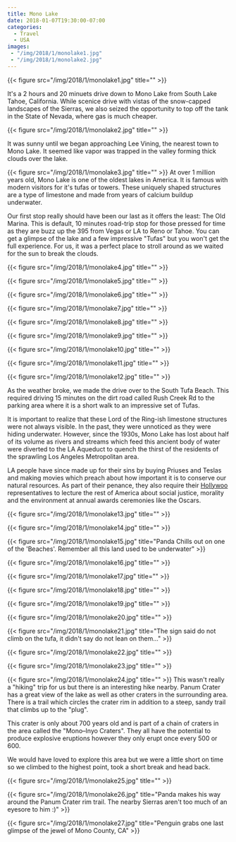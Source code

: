 ```yaml
---
title: Mono Lake
date: 2018-01-07T19:30:00-07:00
categories:
  - Travel
  - USA
images:
 - "/img/2018/1/monolake1.jpg"
 - "/img/2018/1/monolake2.jpg"
---
```

{{< figure src="/img/2018/1/monolake1.jpg" title="" >}}

It's a 2 hours and 20 minuets  drive down to Mono Lake from South Lake Tahoe, California. While scenice drive with vistas of the snow-capped landscapes of the Sierras, we also seized the opportunity to top off the tank in the State of Nevada, where gas is much cheaper.

<!--more-->

{{< figure src="/img/2018/1/monolake2.jpg" title="" >}}

It was sunny until we began approaching Lee Vining, the nearest town to Mono Lake. It seemed like vapor was trapped in the valley forming thick clouds over the lake.

{{< figure src="/img/2018/1/monolake3.jpg" title="" >}}
At over 1 million years old, Mono Lake is one of the oldest lakes in America. It is famous with modern visitors for it's tufas or towers.  These uniquely shaped structures are a type of limestone and made from years of calcium buildup underwater.

Our first stop really should have been our last as it offers the least: The Old Marina. This is default, 10 minutes road-trip stop for those pressed for time as they are buzz up the 395 from Vegas or LA to Reno or Tahoe. You can get a glimpse of the lake and a few impressive "Tufas" but you won't get the full experience. For us, it was a perfect place to stroll around as we waited for the sun to break the clouds.

{{< figure src="/img/2018/1/monolake4.jpg" title="" >}}

{{< figure src="/img/2018/1/monolake5.jpg" title="" >}}

{{< figure src="/img/2018/1/monolake6.jpg" title="" >}}

{{< figure src="/img/2018/1/monolake7.jpg" title="" >}}

{{< figure src="/img/2018/1/monolake8.jpg" title="" >}}

{{< figure src="/img/2018/1/monolake9.jpg" title="" >}}

{{< figure src="/img/2018/1/monolake10.jpg" title="" >}}

{{< figure src="/img/2018/1/monolake11.jpg" title="" >}}

{{< figure src="/img/2018/1/monolake12.jpg" title="" >}}

As the weather broke, we made the drive over to the South Tufa Beach. This required driving 15 minutes on the dirt road called Rush Creek Rd to the parking area where it is a short walk to an impressive set of Tufas.

It is important to realize that these Lord of the Ring-ish limestone structures were not always visible. In the past, they were unnoticed as they were hiding underwater. However, since the 1930s, Mono Lake has lost about half of its volume as rivers and streams which feed this ancient body of water were diverted to the LA Aqueduct to quench the thirst of the residents of the sprawling Los Angeles Metropolitan area.

LA people have since made up for their sins by buying Priuses and Teslas and making movies which preach about how important it is to conserve our natural resources. As part of their penance, they also require their [Hollywoo](http://bojackhorseman.wikia.com/wiki/Hollywoo) representatives to lecture the rest of America about social justice, morality and the environment at annual awards ceremonies like the Oscars.

{{< figure src="/img/2018/1/monolake13.jpg" title="" >}}

{{< figure src="/img/2018/1/monolake14.jpg" title="" >}}

{{< figure src="/img/2018/1/monolake15.jpg" title="Panda Chills out on one of the 'Beaches'. Remember all this land used to be underwater" >}}

{{< figure src="/img/2018/1/monolake16.jpg" title="" >}}

{{< figure src="/img/2018/1/monolake17.jpg" title="" >}}

{{< figure src="/img/2018/1/monolake18.jpg" title="" >}}

{{< figure src="/img/2018/1/monolake19.jpg" title="" >}}

{{< figure src="/img/2018/1/monolake20.jpg" title="" >}}

{{< figure src="/img/2018/1/monolake21.jpg" title="The sign said do not climb on the tufa, it didn't say do not lean on them..." >}}

{{< figure src="/img/2018/1/monolake22.jpg" title="" >}}

{{< figure src="/img/2018/1/monolake23.jpg" title="" >}}

{{< figure src="/img/2018/1/monolake24.jpg" title="" >}}
This wasn't really a "hiking" trip for us but there is an interesting hike nearby.
Panum Crater has a great view of the lake as well as other craters in the surrounding area. There is a trail which circles the crater rim in addition to a steep, sandy trail that climbs up to the "plug".

This crater is only about 700 years old and is part of a chain of craters in the area called the "Mono–Inyo Craters". They all have the potential to produce explosive eruptions however they only erupt once every 500 or 600.

We would have loved to explore this area but we were a little short on time so we climbed to the highest point, took a short break and head back.

{{< figure src="/img/2018/1/monolake25.jpg" title="" >}}

{{< figure src="/img/2018/1/monolake26.jpg" title="Panda makes his way around the Panum Crater rim trail. The nearby Sierras aren't too much of an eyesore to him :)" >}}

{{< figure src="/img/2018/1/monolake27.jpg" title="Penguin grabs one last glimpse of the jewel of Mono County, CA" >}}
